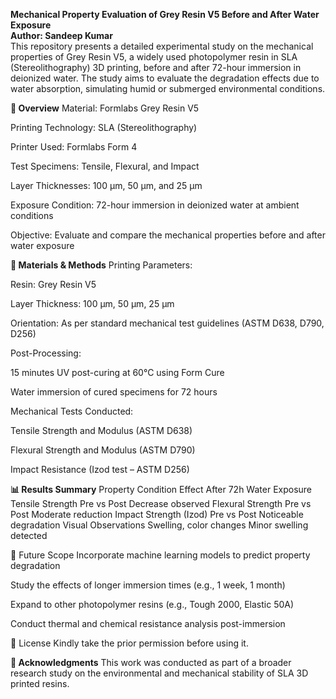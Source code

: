 **Mechanical Property Evaluation of Grey Resin V5 Before and After Water Exposure**
<br>
**Author: Sandeep Kumar**
<br>
This repository presents a detailed experimental study on the mechanical properties of Grey Resin V5, a widely used photopolymer resin in SLA (Stereolithography) 3D printing, before and after 72-hour immersion in deionized water. The study aims to evaluate the degradation effects due to water absorption, simulating humid or submerged environmental conditions.

**📌 Overview**
Material: Formlabs Grey Resin V5

Printing Technology: SLA (Stereolithography)

Printer Used: Formlabs Form 4

Test Specimens: Tensile, Flexural, and Impact

Layer Thicknesses: 100 μm, 50 μm, and 25 μm

Exposure Condition: 72-hour immersion in deionized water at ambient conditions

Objective: Evaluate and compare the mechanical properties before and after water exposure

**🧪 Materials & Methods**
Printing Parameters:

Resin: Grey Resin V5

Layer Thickness: 100 μm, 50 μm, 25 μm

Orientation: As per standard mechanical test guidelines (ASTM D638, D790, D256)

Post-Processing:

15 minutes UV post-curing at 60°C using Form Cure

Water immersion of cured specimens for 72 hours

Mechanical Tests Conducted:

Tensile Strength and Modulus (ASTM D638)

Flexural Strength and Modulus (ASTM D790)

Impact Resistance (Izod test – ASTM D256)

**📊 Results Summary**
Property	Condition	Effect After 72h Water Exposure
Tensile Strength	Pre vs Post	Decrease observed
Flexural Strength	Pre vs Post	Moderate reduction
Impact Strength (Izod)	Pre vs Post	Noticeable degradation
Visual Observations	Swelling, color changes	Minor swelling detected


🔬 Future Scope
Incorporate machine learning models to predict property degradation

Study the effects of longer immersion times (e.g., 1 week, 1 month)

Expand to other photopolymer resins (e.g., Tough 2000, Elastic 50A)

Conduct thermal and chemical resistance analysis post-immersion

📄 License
Kindly take the prior permission before using it.

**🙏 Acknowledgments**
This work was conducted as part of a broader research study on the environmental and mechanical stability of SLA 3D printed resins.
